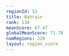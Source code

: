```yaml
---
regionId: 52
title: Bahrain
rank: 134
meanScore: 67.47
globalMeanScore: 71.78
numRegions: 220
layout: region_score
---
```

